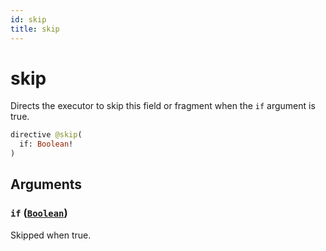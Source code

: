 ```yaml
---
id: skip
title: skip
---
```


 # skip


Directs the executor to skip this field or fragment when the `if` argument is true.


```graphql
directive @skip(
  if: Boolean!
)
```


## Arguments

### `if` ([`Boolean`](/scalars/boolean))

Skipped when true.




